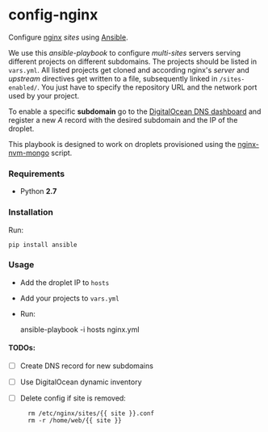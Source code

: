 # config-nginx

Configure [nginx](http://nginx.com/) *sites* using [Ansible](http://www.ansible.com/).

We use this *ansible-playbook* to configure *multi-sites* servers serving different projects on different subdomains. The projects should be listed in `vars.yml`.
All listed projects get cloned and according nginx's *server* and *upstream* directives get written to a file, subsequently linked in `/sites-enabled/`. You just have to specify the repository URL and the network port used by your project.

To enable a specific **subdomain** go to the [DigitalOcean DNS dashboard](https://cloud.digitalocean.com/domains/) and register a new *A* record with the desired subdomain and the IP of the droplet.

This playbook is designed to work on droplets provisioned using the [nginx-nvm-mongo](https://github.com/wbkd/nginx-nvm-mongo) script.

### Requirements
- Python **2.7**

### Installation
Run:

	pip install ansible


### Usage
- Add the droplet IP to `hosts`
- Add your projects to `vars.yml`
- Run:

	ansible-playbook -i hosts nginx.yml

#### TODOs:
- [ ] Create DNS record for new subdomains
- [ ] Use DigitalOcean dynamic inventory
- [ ] Delete config if site is removed:

		rm /etc/nginx/sites/{{ site }}.conf
		rm -r /home/web/{{ site }}
